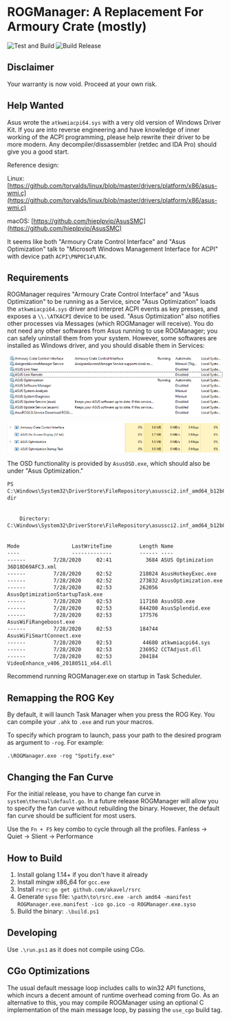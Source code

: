 # ROGManager: A Replacement For Armoury Crate (mostly)

![Test and Build](https://github.com/zllovesuki/ROGManager/workflows/Test%20and%20Build/badge.svg) ![Build Release](https://github.com/zllovesuki/ROGManager/workflows/Build%20Release/badge.svg)

## Disclaimer

Your warranty is now void. Proceed at your own risk.

## Help Wanted

Asus wrote the `atkwmiacpi64.sys` with a very old version of Windows Driver Kit. If you are into reverse engineering and have knowledge of inner working of the ACPI programming, please help rewrite their driver to be more modern. Any decompiler/dissassembler (retdec and IDA Pro) should give you a good start.

Reference design:

Linux: [https://github.com/torvalds/linux/blob/master/drivers/platform/x86/asus-wmi.c](https://github.com/torvalds/linux/blob/master/drivers/platform/x86/asus-wmi.c)

macOS: [https://github.com/hieplpvip/AsusSMC](https://github.com/hieplpvip/AsusSMC)

It seems like both "Armoury Crate Control Interface" and "Asus Optimization" talk to "Microsoft Windows Management Interface for ACPI" with device path `ACPI\PNP0C14\ATK`.

## Requirements

ROGManager requires "Armoury Crate Control Interface" and "Asus Optimization" to be running as a Service, since "Asus Optimization" loads the `atkwmiacpi64.sys` driver and interpret ACPI events as key presses, and exposes a `\\.\ATKACPI` device to be used. "Asus Optimization" also notifies other processes via Messages (which ROGManager will receive). You do not need any other softwares from Asus running to use ROGManager; you can safely uninstall them from your system. However, some softwares are installed as Windows driver, and you should disable them in Services:

![Running Services](images/services.png)

![Running Processes](images/processes.png)

The OSD functionality is provided by `AsusOSD.exe`, which should also be under "Asus Optimization." 

```
PS C:\Windows\System32\DriverStore\FileRepository\asussci2.inf_amd64_b12b0d488bd75133\ASUSOptimization> dir


    Directory: C:\Windows\System32\DriverStore\FileRepository\asussci2.inf_amd64_b12b0d488bd75133\ASUSOptimization


Mode                 LastWriteTime         Length Name
----                 -------------         ------ ----
------         7/28/2020     02:41           3684 ASUS Optimization 36D18D69AFC3.xml
------         7/28/2020     02:52         218024 AsusHotkeyExec.exe
------         7/28/2020     02:52         273832 AsusOptimization.exe
------         7/28/2020     02:53         262056 AsusOptimizationStartupTask.exe
------         7/28/2020     02:53         117160 AsusOSD.exe
------         7/28/2020     02:53         844200 AsusSplendid.exe
------         7/28/2020     02:53         177576 AsusWiFiRangeboost.exe
------         7/28/2020     02:53         184744 AsusWiFiSmartConnect.exe
------         7/28/2020     02:53          44680 atkwmiacpi64.sys
------         7/28/2020     02:53         236952 CCTAdjust.dll
------         7/28/2020     02:53         204184 VideoEnhance_v406_20180511_x64.dll
```

Recommend running ROGManager.exe on startup in Task Scheduler.

## Remapping the ROG Key

By default, it will launch Task Manager when you press the ROG Key. You can compile your `.ahk` to `.exe` and run your macros.

To specify which program to launch, pass your path to the desired program as argument to `-rog`. For example:

```
.\ROGManager.exe -rog "Spotify.exe"
```

## Changing the Fan Curve

For the initial release, you have to change fan curve in `system\thermal\default.go`. In a future release ROGManager will allow you to specify the fan curve without rebuilding the binary. However, the default fan curve should be sufficient for most users.

Use the `Fn + F5` key combo to cycle through all the profiles. Fanless -> Quiet -> Slient -> Performance

## How to Build

1. Install golang 1.14+ if you don't have it already
2. Install mingw x86_64 for `gcc.exe`
2. Install `rsrc`: `go get github.com/akavel/rsrc`
3. Generate `syso` file: `\path\to\rsrc.exe -arch amd64 -manifest ROGManager.exe.manifest -ico go.ico -o ROGManager.exe.syso`
4. Build the binary: `.\build.ps1`

## Developing

Use `.\run.ps1` as it does not compile using CGo.

## CGo Optimizations

The usual default message loop includes calls to win32 API functions, which incurs a decent amount of runtime overhead coming from Go. As an alternative to this, you may compile ROGManager using an optional C implementation of the main message loop, by passing the `use_cgo` build tag.
